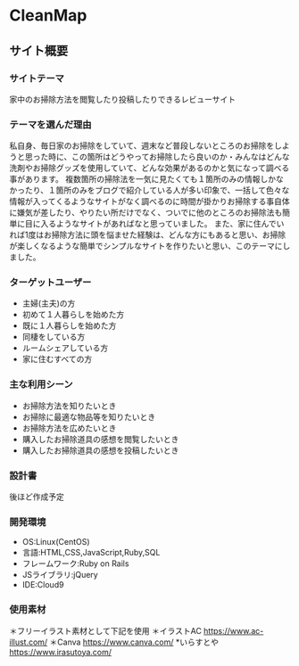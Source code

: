 # CleanMap

## サイト概要

### サイトテーマ

家中のお掃除方法を閲覧したり投稿したりできるレビューサイト

### テーマを選んだ理由

私自身、毎日家のお掃除をしていて、週末など普段しないところのお掃除をしようと思った時に、この箇所はどうやってお掃除したら良いのか・みんなはどんな洗剤やお掃除グッズを使用していて、どんな効果があるのかと気になって調べる事があります。
複数箇所の掃除法を一気に見たくても１箇所のみの情報しかなかったり、１箇所のみをブログで紹介している人が多い印象で、一括して色々な情報が入ってくるようなサイトがなく調べるのに時間が掛かりお掃除する事自体に嫌気が差したり、やりたい所だけでなく、ついでに他のところのお掃除法も簡単に目に入るようなサイトがあればなと思っていました。
また、家に住んでいれば1度はお掃除方法に頭を悩ませた経験は、どんな方にもあると思い、お掃除が楽しくなるような簡単でシンプルなサイトを作りたいと思い、このテーマにしました。

### ターゲットユーザー
* 主婦(主夫)の方
* 初めて１人暮らしを始めた方
* 既に１人暮らしを始めた方
* 同棲をしている方
* ルームシェアしている方
* 家に住むすべての方

### 主な利用シーン
* お掃除方法を知りたいとき
* お掃除に最適な物品等を知りたいとき
* お掃除方法を広めたいとき
* 購入したお掃除道具の感想を閲覧したいとき
* 購入したお掃除道具の感想を投稿したいとき

### 設計書
後ほど作成予定

### 開発環境
* OS:Linux(CentOS)
* 言語:HTML,CSS,JavaScript,Ruby,SQL
* フレームワーク:Ruby on Rails
* JSライブラリ:jQuery
* IDE:Cloud9

### 使用素材
＊フリーイラスト素材として下記を使用
  ＊イラストAC https://www.ac-illust.com/
  ＊Canva https://www.canva.com/
  *いらすとや　https://www.irasutoya.com/
